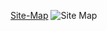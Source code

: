 <a href="desktop/phase-0/git/phase-0/week-2/imgs/site-map.png">Site-Map</a>
![Site Map](desktop/phase-0/git/phase-0/week-2/imgs/site-map.png)